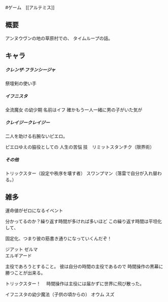 #ゲーム　[[アルテミス]]
## 概要
アンヌウヴンの地の草原村での、
タイムループの話。

## キャラ
##### クレンザ·フランシージャ 
祭壇剣の使い手

##### イフニスタ 
全流魔女   の幼少期 名前はイフ
確かもう一人一緒に男の子がいた気が

##### クレイジークレイジー
二人を助ける右腕ないピエロ。

ピエロゆえの脇役としての
人生の苦悩
技　リミットスタンチク（限界術）
　
##### その他
トリックスター（設定や秩序を壊す者）
スワンプマン（落雷で自分が入れ替わる。）


## 雑多
運命値がゼロになるイベント

分かってるのか？繰り返す時間が多ければ多いほど
この繰り返す時間は平坦化して、

固定化、つまり彼の筋書き通りになっていくんだぞ！

ジアット
 ゼルマ  
エルギアード

主役であろうとすること。
彼は自分の時間の主役であるので
時間操作の黒幕に勝つことが出来る。　

トリックスター！　
時間操作は主役には届かずに世界に飛び散った。

イフニスタの幼少魔法（子供の頃からの）
オウム
スズ